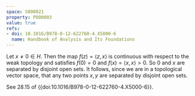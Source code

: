 ```yaml
---
space: S000021
property: P000003
value: true
refs:
- doi: 10.1016/B978-0-12-622760-4.X5000-6
  name: Handbook of Analysis and Its Foundations
---
```

Let $x \ne 0 \in H$.  Then the map $f(z) = \langle z, x \rangle$ is
continuous with respect to the weak topology and satisfies $f(0) = 0$
and $f(x) = \langle x,x \rangle > 0$.  So $0$ and $x$ are separated by
disjoint open sets.  It follows, since we are in a topological vector
space, that any two points $x,y$ are separated by disjoint open sets.

See 28.15 of {{doi:10.1016/B978-0-12-622760-4.X5000-6}}.
